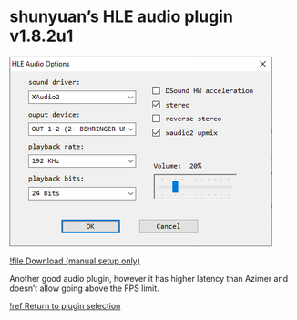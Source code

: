 # shunyuan’s HLE audio plugin v1.8.2u1

![](./img/shunyuan.png)

[!file Download (manual setup only)](https://www.dropbox.com/s/hhgnnm77a3945j7/HleAudio_v1.8.2u1.zip?dl=1)

Another good audio plugin, however it has higher latency than Azimer and doesn’t allow going above the FPS limit.

[!ref Return to plugin selection](plugin_setup.md#plugin-selection)
